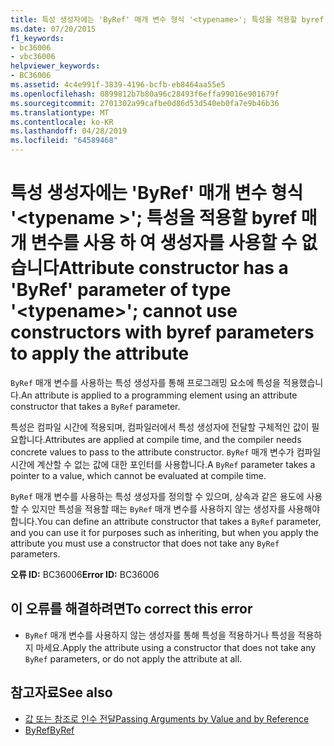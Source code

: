 ```yaml
---
title: 특성 생성자에는 'ByRef' 매개 변수 형식 '<typename>'; 특성을 적용할 byref 매개 변수를 사용 하 여 생성자를 사용할 수 없습니다
ms.date: 07/20/2015
f1_keywords:
- bc36006
- vbc36006
helpviewer_keywords:
- BC36006
ms.assetid: 4c4e991f-3839-4196-bcfb-eb8464aa55e5
ms.openlocfilehash: 0899812b7b80a96c28493f6effa99016e901679f
ms.sourcegitcommit: 2701302a99cafbe0d86d53d540eb0fa7e9b46b36
ms.translationtype: MT
ms.contentlocale: ko-KR
ms.lasthandoff: 04/28/2019
ms.locfileid: "64589468"
---
```

# <a name="attribute-constructor-has-a-byref-parameter-of-type-typename-cannot-use-constructors-with-byref-parameters-to-apply-the-attribute"></a><span data-ttu-id="6398a-102">특성 생성자에는 'ByRef' 매개 변수 형식 '\<typename >'; 특성을 적용할 byref 매개 변수를 사용 하 여 생성자를 사용할 수 없습니다</span><span class="sxs-lookup"><span data-stu-id="6398a-102">Attribute constructor has a 'ByRef' parameter of type '\<typename>'; cannot use constructors with byref parameters to apply the attribute</span></span>
<span data-ttu-id="6398a-103">`ByRef` 매개 변수를 사용하는 특성 생성자를 통해 프로그래밍 요소에 특성을 적용했습니다.</span><span class="sxs-lookup"><span data-stu-id="6398a-103">An attribute is applied to a programming element using an attribute constructor that takes a `ByRef` parameter.</span></span>  
  
 <span data-ttu-id="6398a-104">특성은 컴파일 시간에 적용되며, 컴파일러에서 특성 생성자에 전달할 구체적인 값이 필요합니다.</span><span class="sxs-lookup"><span data-stu-id="6398a-104">Attributes are applied at compile time, and the compiler needs concrete values to pass to the attribute constructor.</span></span> <span data-ttu-id="6398a-105">`ByRef` 매개 변수가 컴파일 시간에 계산할 수 없는 값에 대한 포인터를 사용합니다.</span><span class="sxs-lookup"><span data-stu-id="6398a-105">A `ByRef` parameter takes a pointer to a value, which cannot be evaluated at compile time.</span></span>  
  
 <span data-ttu-id="6398a-106">`ByRef` 매개 변수를 사용하는 특성 생성자를 정의할 수 있으며, 상속과 같은 용도에 사용할 수 있지만 특성을 적용할 때는 `ByRef` 매개 변수를 사용하지 않는 생성자를 사용해야 합니다.</span><span class="sxs-lookup"><span data-stu-id="6398a-106">You can define an attribute constructor that takes a `ByRef` parameter, and you can use it for purposes such as inheriting, but when you apply the attribute you must use a constructor that does not take any `ByRef` parameters.</span></span>  
  
 <span data-ttu-id="6398a-107">**오류 ID:** BC36006</span><span class="sxs-lookup"><span data-stu-id="6398a-107">**Error ID:** BC36006</span></span>  
  
## <a name="to-correct-this-error"></a><span data-ttu-id="6398a-108">이 오류를 해결하려면</span><span class="sxs-lookup"><span data-stu-id="6398a-108">To correct this error</span></span>  
  
- <span data-ttu-id="6398a-109">`ByRef` 매개 변수를 사용하지 않는 생성자를 통해 특성을 적용하거나 특성을 적용하지 마세요.</span><span class="sxs-lookup"><span data-stu-id="6398a-109">Apply the attribute using a constructor that does not take any `ByRef` parameters, or do not apply the attribute at all.</span></span>  
  
## <a name="see-also"></a><span data-ttu-id="6398a-110">참고자료</span><span class="sxs-lookup"><span data-stu-id="6398a-110">See also</span></span>

- [<span data-ttu-id="6398a-111">값 또는 참조로 인수 전달</span><span class="sxs-lookup"><span data-stu-id="6398a-111">Passing Arguments by Value and by Reference</span></span>](../../visual-basic/programming-guide/language-features/procedures/passing-arguments-by-value-and-by-reference.md)
- [<span data-ttu-id="6398a-112">ByRef</span><span class="sxs-lookup"><span data-stu-id="6398a-112">ByRef</span></span>](../../visual-basic/language-reference/modifiers/byref.md)
